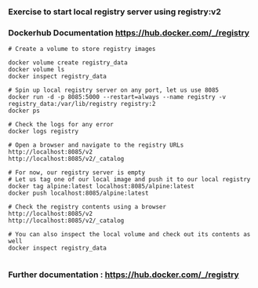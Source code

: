 ### Exercise to start local registry server using registry:v2
### Dockerhub Documentation https://hub.docker.com/_/registry

```
# Create a volume to store registry images

docker volume create registry_data
docker volume ls
docker inspect registry_data 

# Spin up local registry server on any port, let us use 8085
docker run -d -p 8085:5000 --restart=always --name registry -v registry_data:/var/lib/registry registry:2
docker ps

# Check the logs for any error
docker logs registry

# Open a browser and navigate to the registry URLs
http://localhost:8085/v2
http://localhost:8085/v2/_catalog

# For now, our registry server is empty
# Let us tag one of our local image and push it to our local registry
docker tag alpine:latest localhost:8085/alpine:latest
docker push localhost:8085/alpine:latest

# Check the registry contents using a browser
http://localhost:8085/v2
http://localhost:8085/v2/_catalog

# You can also inspect the local volume and check out its contents as well
docker inspect registry_data


```

### Further documentation : https://hub.docker.com/_/registry 
